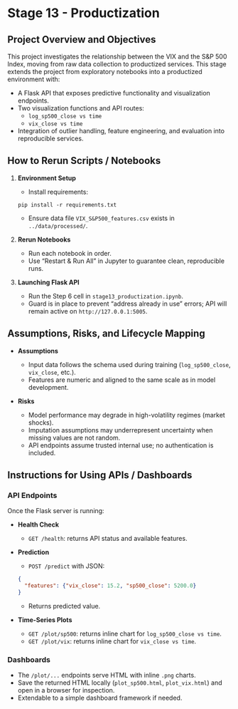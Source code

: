 # Stage 13 - Productization

## Project Overview and Objectives

This project investigates the relationship between the VIX and the S&P 500 Index, moving from raw data collection to productized services. This stage extends the project from exploratory notebooks into a productized environment with:

- A Flask API that exposes predictive functionality and visualization endpoints.
- Two visualization functions and API routes:
  - `log_sp500_close vs time`
  - `vix_close vs time`
- Integration of outlier handling, feature engineering, and evaluation into reproducible services.

## How to Rerun Scripts / Notebooks

1. **Environment Setup**

    - Install requirements:
     ```
     pip install -r requirements.txt
     ```
    - Ensure data file `VIX_S&P500_features.csv` exists in `../data/processed/`.

2. **Rerun Notebooks**

    - Run each notebook in order. 
    - Use “Restart & Run All” in Jupyter to guarantee clean, reproducible runs.

3. **Launching Flask API**
    
    - Run the Step 6 cell in `stage13_productization.ipynb`.
    - Guard is in place to prevent “address already in use” errors; API will remain active on `http://127.0.0.1:5005`.

## Assumptions, Risks, and Lifecycle Mapping

- **Assumptions**

    - Input data follows the schema used during training (`log_sp500_close`, `vix_close`, etc.).
    - Features are numeric and aligned to the same scale as in model development.

- **Risks**

    - Model performance may degrade in high-volatility regimes (market shocks).
    - Imputation assumptions may underrepresent uncertainty when missing values are not random.
    - API endpoints assume trusted internal use; no authentication is included.

## Instructions for Using APIs / Dashboards

### API Endpoints
Once the Flask server is running:

- **Health Check**

    - `GET /health`: returns API status and available features.

- **Prediction**

    - `POST /predict` with JSON:
    ```json
    {
      "features": {"vix_close": 15.2, "sp500_close": 5200.0}
    }
    ```
    - Returns predicted value.

- **Time-Series Plots**
    - `GET /plot/sp500`: returns inline chart for `log_sp500_close vs time`.
    - `GET /plot/vix`: returns inline chart for `vix_close vs time`.

### Dashboards

- The `/plot/...` endpoints serve HTML with inline `.png` charts.
- Save the returned HTML locally (`plot_sp500.html`, `plot_vix.html`) and open in a browser for inspection.
- Extendable to a simple dashboard framework if needed.
